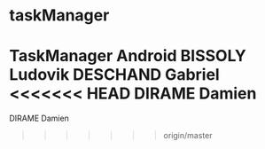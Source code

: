 # taskManager
TaskManager Android 
BISSOLY Ludovik
DESCHAND Gabriel
<<<<<<< HEAD
DIRAME Damien
=======
DIRAME Damien
>>>>>>> origin/master
